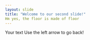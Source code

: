 ```yaml
---
layout: slide
title: "Welcome to our second slide!"
Hm yes, the floor is made of floor
---
```

Your text
Use the left arrow to go back!
